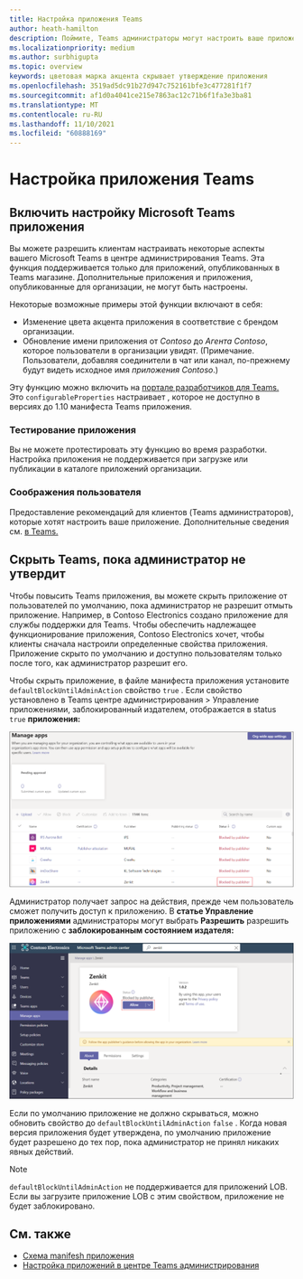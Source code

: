 ```yaml
---
title: Настройка приложения Teams
author: heath-hamilton
description: Поймите, Teams администраторы могут настроить ваше приложение для своей организации.
ms.localizationpriority: medium
ms.author: surbhigupta
ms.topic: overview
keywords: цветовая марка акцента скрывает утверждение приложения
ms.openlocfilehash: 3519ad5dc91b27d947c752161bfe3c477281f1f7
ms.sourcegitcommit: af1d0a4041ce215e7863ac12c71b6f1fa3e3ba81
ms.translationtype: MT
ms.contentlocale: ru-RU
ms.lasthandoff: 11/10/2021
ms.locfileid: "60888169"
---
```

# <a name="customize-your-teams-app"></a>Настройка приложения Teams

## <a name="enable-your-microsoft-teams-app-to-be-customized"></a>Включить настройку Microsoft Teams приложения

Вы можете разрешить клиентам настраивать некоторые аспекты вашего Microsoft Teams в центре администрирования Teams. Эта функция поддерживается только для приложений, опубликованных в Teams магазине. Дополнительные приложения и приложения, опубликованные для организации, не могут быть настроены.

Некоторые возможные примеры этой функции включают в себя:

* Изменение цвета акцента приложения в соответствие с брендом организации.
* Обновление имени приложения от *Contoso* до *Агента Contoso*, которое пользователи в организации увидят. (Примечание. Пользователи, добавляя соединители в чат или канал, по-прежнему будут видеть исходное имя *приложения Contoso*.)

Эту функцию можно включить на [портале разработчиков для Teams.](https://dev.teams.microsoft.com/home) Это `configurableProperties` настраивает , которое не доступно в версиях до 1.10 манифеста Teams приложения.

### <a name="test-your-app"></a>Тестирование приложения

Вы не можете протестировать эту функцию во время разработки. Настройка приложения не поддерживается при загрузке или публикации в каталоге приложений организации.

### <a name="user-considerations"></a>Соображения пользователя

Предоставление рекомендаций для клиентов (Teams администраторов), которые хотят настроить ваше приложение. Дополнительные сведения см. [в Teams.](/MicrosoftTeams/customize-apps)

## <a name="hide-teams-app-until-admin-approves"></a>Скрыть Teams, пока администратор не утвердит

Чтобы повысить Teams приложения, вы можете скрыть приложение от пользователей по умолчанию, пока администратор не разрешит отмыть приложение. Например, в Contoso Electronics создано приложение для службы поддержки для Teams. Чтобы обеспечить надлежащее функционирование приложения, Contoso Electronics хочет, чтобы клиенты сначала настроили определенные свойства приложения. Приложение скрыто по умолчанию и доступно пользователям только после того, как администратор разрешит его.

Чтобы скрыть приложение, в файле манифеста приложения установите `defaultBlockUntilAdminAction` свойство `true` . Если свойство установлено в Teams центре администрирования > Управление приложениями, заблокированный издателем, отображается в status `true` **приложения:**  

![Управление приложениями, заблокированными издателем](../../assets/images/apps-in-meetings/manageappsblockedapps.png)

Администратор получает запрос на действия, прежде чем пользователь сможет получить доступ к приложению. В **статье Управление приложениями** администраторы могут выбрать **Разрешить** разрешить приложению с **заблокированным состоянием издателя:**

![Управление приложениями](../../assets/images/apps-in-meetings/manageapp.png)

Если по умолчанию приложение не должно скрываться, можно обновить свойство до `defaultBlockUntilAdminAction` `false` . Когда новая версия приложения будет утверждена, по умолчанию приложение будет разрешено до тех пор, пока администратор не принял никаких явных действий.

> [!NOTE]
> `defaultBlockUntilAdminAction` не поддерживается для приложений LOB. Если вы загрузите приложение LOB с этим свойством, приложение не будет заблокировано.

## <a name="see-also"></a>См. также

* [Схема manifesh приложения](/MicrosoftTeams/manifest-schema)
* [Настройка приложений в центре Teams администрирования](/MicrosoftTeams/customize-apps)

